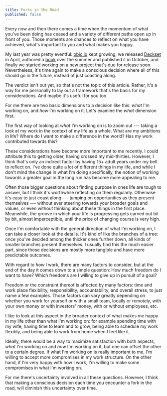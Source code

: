 ```yaml
---
title: Forks in the Road
published: false
---
```


Every now and then there comes a time when the momentum of what you've been doing has ceased and a variety of different paths open up in front of you. Those moments are chances to reflect on what you have achieved, what's important to you and what makes you happy.

My last year was pretty eventful: [objc.io](http://www.objc.io) kept growing, we released [Deckset](http://decksetapp.com) in April, authored a [book](http://www.objc.io/books) over the summer and published it in October, and finally we started working on a [new project](https://twitter.com/getscenery) that's due for release soon. Nevertheless, it's time again to make a conscious decision where all of this should go in the future, instead of just coasting along.

The verdict isn't out yet, so that's not the topic of this article. Rather, it's a way for me personally to lay out a framework that's the basis for my considerations. And maybe it's useful for you too.

For me there are two basic dimensions to a decision like this: *what* I'm working on, and *how* I'm working on it. Let's examine the *what* dimension first.

The first way of looking at *what* I'm working on is to zoom out --- taking a look at my work in the context of my life as a whole. What are my ambitions in life? Where do I want to make a difference in the world? Has my work contributed towards this?

These considerations have become more important to me recently. I could attribute this to getting older, having crossed my mid-thirties. However, I think that's only an indirect factor by having 15+ adult years under my belt to reflect on. I've done quite a lot of different things in my life, and while I don't mind the change in what I'm doing specifically, the notion of working towards a greater goal in the long run has become more appealing to me.

Often those bigger questions about finding purpose in ones life are tough to answer, but I think it's worthwhile reflecting on them regularly. Otherwise it's easy to just coast along --- jumping on opportunities as they present themselves --- without ever steering towards your broader goals and values, or even without thinking about these things in the first place. Meanwhile, the groove in which your life is progressing gets carved out bit by bit, almost imperceptible, until the price of changing course is very high.

Once I'm comfortable with the general direction of what I'm working on, I can take a closer look at the details. It's kind of like the branches of a tree: once you've decided among the thicker ones further down, all kinds of smaller branches present themselves. I usually find this the much easier part, since those decisions are mostly more tangible and have more predictable outcomes.

With regard to *how* I work, there are many factors to consider, but at the end of the day it comes down to a simple question: How much freedom do I want to have? Which freedoms are I willing to give up in pursuit of a goal?

Freedom or the constraint thereof is affected by many factors: time and work place flexibility, responsibility, accountability, and overall stress, to just name a few examples. Those factors can vary greatly depending on whether you work for yourself or with a small team, locally or remotely, with your own money or with investors' money, with or without employees, etc.

I like to look at this aspect in the broader context of what makes me happy in my life other than what I'm working on: for example spending time with my wife, having time to learn and to grow, being able to schedule my work flexibly, and being able to work from home when I feel like it.

Ideally, there would be a way to maximize satisfaction with both aspects, *what* I'm working on and *how* I'm working on it, but one can offset the other to a certain degree. If what I'm working on is really important to me, I'm willing to accept more compromises in my work structure. On the other hand, if I'm very happy with how I work, I'm willing to make some compromises in what I'm working on.

For me there's uncertainty involved in all these questions. However, I think that making a conscious decision each time you encounter a fork in the road, will diminish this uncertainty over time.